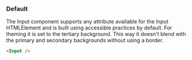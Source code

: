 ### Default

The Input component supports any attribute available for the Input HTMLElement and is built using accessible practices by default. For theming it is set to the tertiary background. This way it doesn't blend with the primary and secondary backgrounds without using a border.

```html
<Input />
```